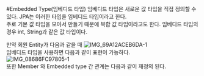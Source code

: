 #Embedded Type(임베디드 타입)
임베디드 타입은 새로운 값 타입을 직접 정의할 수 있다. JPA는 이러한 타입을 임베디드 타입이라고 한다.   
주로 기본 값 타입을 모아서 만들기 때문에 복합 값 타입이라고도 한다. 임베디드 타입의 경우 int, String과 같은 값 타입이다. 

만약 회원 Entity가 다음과 같을 때 
![IMG_69A12ACEB6DA-1](https://user-images.githubusercontent.com/110332047/186930749-18ecfd61-5b22-4157-813a-1a7efd5927a3.jpeg)   
임베디드 타입을 사용하면 다음과 같이 표현이 가능하다.  
![IMG_08686FC97805-1](https://user-images.githubusercontent.com/110332047/186931302-79ee50e4-f34e-43ea-a77b-cc9bf85f356a.jpeg)   
또한 Member 와 Embedded type 간 관계는 다음과 같이 재정의 된다. 
